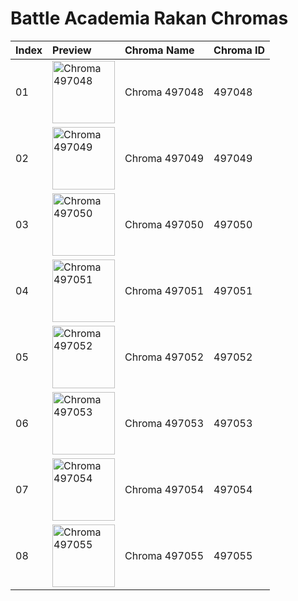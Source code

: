 # Battle Academia Rakan Chromas

| Index | Preview | Chroma Name | Chroma ID |
|:---|:---|:---|:---|
| 01 | <img src='https://raw.communitydragon.org/latest/plugins/rcp-be-lol-game-data/global/default/v1/champion-chroma-images/497/497048.png' alt='Chroma 497048' width='100'> | Chroma 497048 | 497048 |
| 02 | <img src='https://raw.communitydragon.org/latest/plugins/rcp-be-lol-game-data/global/default/v1/champion-chroma-images/497/497049.png' alt='Chroma 497049' width='100'> | Chroma 497049 | 497049 |
| 03 | <img src='https://raw.communitydragon.org/latest/plugins/rcp-be-lol-game-data/global/default/v1/champion-chroma-images/497/497050.png' alt='Chroma 497050' width='100'> | Chroma 497050 | 497050 |
| 04 | <img src='https://raw.communitydragon.org/latest/plugins/rcp-be-lol-game-data/global/default/v1/champion-chroma-images/497/497051.png' alt='Chroma 497051' width='100'> | Chroma 497051 | 497051 |
| 05 | <img src='https://raw.communitydragon.org/latest/plugins/rcp-be-lol-game-data/global/default/v1/champion-chroma-images/497/497052.png' alt='Chroma 497052' width='100'> | Chroma 497052 | 497052 |
| 06 | <img src='https://raw.communitydragon.org/latest/plugins/rcp-be-lol-game-data/global/default/v1/champion-chroma-images/497/497053.png' alt='Chroma 497053' width='100'> | Chroma 497053 | 497053 |
| 07 | <img src='https://raw.communitydragon.org/latest/plugins/rcp-be-lol-game-data/global/default/v1/champion-chroma-images/497/497054.png' alt='Chroma 497054' width='100'> | Chroma 497054 | 497054 |
| 08 | <img src='https://raw.communitydragon.org/latest/plugins/rcp-be-lol-game-data/global/default/v1/champion-chroma-images/497/497055.png' alt='Chroma 497055' width='100'> | Chroma 497055 | 497055 |
